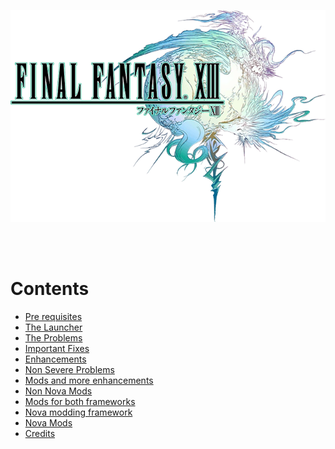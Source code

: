 ![img](../images/13-1_logo.png)

<br><br>
# Contents
* [Pre requisites]()
* [The Launcher]()
* [The Problems]()
* [Important Fixes]()
* [Enhancements]()
* [Non Severe Problems]()
* [Mods and more enhancements]()
* [Non Nova Mods]()
* [Mods for both frameworks]()
* [Nova modding framework]()
* [Nova Mods]()
* [Credits]()
<br><br>
